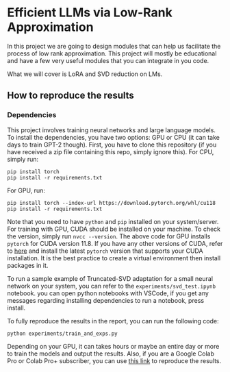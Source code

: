 # Efficient LLMs via Low-Rank Approximation
In this project we are going to design modules that can help us facilitate the process of low rank approximation.
This project will mostly be educational and have a few very useful modules that you can integrate in you code.

What we will cover is LoRA and SVD reduction on LMs.

## How to reproduce the results
### Dependencies 
This project involves training neural networks and large language models. To install the dependencies, you have two options: GPU or CPU (it can take days to train GPT-2 though). 
First, you have to clone this repository (if you have received a zip file containing this repo, simply ignore this). 
For CPU, simply run:
```
pip install torch
pip install -r requirements.txt
```
For GPU, run:
```
pip install torch --index-url https://download.pytorch.org/whl/cu118
pip install -r requirements.txt
```
Note that you need to have `python` and `pip` installed on your system/server. For training with GPU, CUDA should be installed on your machine. To check the version, simply run `nvcc --version`. The above code for GPU installs `pytorch` for CUDA version 11.8. If you have any other versions of CUDA, refer to [here](https://pytorch.org/get-started/previous-versions/) and install the latest `pytorch` version that supports your CUDA installation. It is the best practice to create a virtual environment then install packages in it. 

To run a sample example of Truncated-SVD adaptation for a small neural network on your system, you can refer to the `experiments/svd_test.ipynb` notebook. you can open python notebooks with VSCode, if you get any messages regarding installing dependencies to run a notebook, press install.

To fully reproduce the results in the report, you can run the following code:
```
python experiments/train_and_exps.py
```
Depending on your GPU, it can takes hours or maybe an entire day or more to train the models and output the results. Also, if you are a Google Colab Pro or Colab Pro+ subscriber, you can use [this link](https://colab.research.google.com/drive/1PCMhLab-X0ypIu4ys9ZR4B3fCUe-9WIW?copy#scrollTo=dGMYD7xp9RH7) to reproduce the results. 